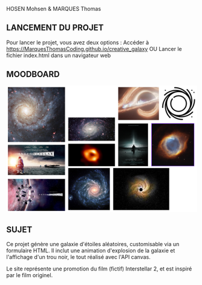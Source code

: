 HOSEN Mohsen & MARQUES Thomas

## LANCEMENT DU PROJET
Pour lancer le projet, vous avez deux options :
Accéder à https://MarquesThomasCoding.github.io/creative_galaxy
OU
Lancer le fichier index.html dans un navigateur web

## MOODBOARD
![Moodboard](./moodboard.png)

## SUJET
Ce projet génère une galaxie d'étoiles aléatoires, customisable via un formulaire HTML. Il inclut une animation d'explosion de la galaxie et l'affichage d'un trou noir, le tout réalisé avec l'API canvas.

Le site représente une promotion du film (fictif) Interstellar 2, et est inspiré par le film originel.